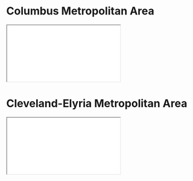 # Columbus Metropolitan Area

<iframe src="map_metro_county_city_columbus.html",title="columbus Metropolitan Area Map"> </iframe>

# Cleveland-Elyria Metropolitan Area

<iframe src="map_metro_county_city_cleveland.html",title="Cleveland-Elyria Metropolitan Area Map"> </iframe>
